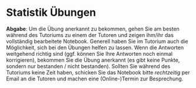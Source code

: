 # Statistik Übungen


**Abgabe**: Um die Übung anerkannt zu bekommen, gehen Sie am besten während des Tutoriums zu einem der Tutoren und zeigen ihm/ihr das vollständig bearbeitete Notebook. Generell haben Sie im Tutorium auch die Möglichkeit, sich bei den Übungen helfen zu lassen. Wenn die Antworten weitgehend richtig sind (ggf. können Sie Ihre Antworten noch einmal korrigieren), bekommen Sie die Übung anerkannt (es gibt keine Punkte, sondern nur bestanden / nicht bestanden). Sollten Sie während des Tutoriums keine Zeit haben, schicken Sie das Notebook bitte *rechtzeitig* per Email an die Tutoren und machen eine (Online-)Termin zur Besprechung.



